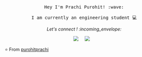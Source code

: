 <!--
### Hi there 👋
**purohitprachi72/purohitprachi72** is a ✨ _special_ ✨ repository because its `README.md` (this file) appears on your GitHub profile.

Here are some ideas to get you started:

- 🔭 I’m currently working on ...
- 🌱 I’m currently learning ...
- 👯 I’m looking to collaborate on ...
- 🤔 I’m looking for help with ...
- 💬 Ask me about ...
- 📫 How to reach me: ...
- 😄 Pronouns: ...
- ⚡ Fun fact: ...
-->
<p align="center">

  <samp >
    Hey I'm Prachi Purohit! :wave:
    <br><br>
    I am currently an engineering student 💻
  </samp>
</p>

<p align="center"> 
  <i> Let's connect ! :incoming_envelope: </i>
</p>

<p align="center">
<a href="https://www.linkedin.com/in/prachi-purohit-b8a71816a/"><img src="https://img.icons8.com/cute-clipart/64/000000/linkedin.png"/></a> &nbsp; &nbsp;
<a href="mailto:purohitprachi72@gmail.com"><img src="https://img.icons8.com/cotton/64/000000/email-open.png"/></a> &nbsp; &nbsp;
</p>

<!--https://icons8.com/icons/set/svg-->

⭐️ From [purohitprachi](https://github.com/purohitprachi72)
